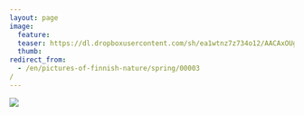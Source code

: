 ```yaml
---
layout: page
image:
  feature:
  teaser: https://dl.dropboxusercontent.com/sh/ea1wtnz7z734o12/AACAxOUgNsxGsDmcHtF4otD2a/luontokuvat/kev%C3%A4t/IMG_20130510_055157-245px.jpg
  thumb:
redirect_from:
  - /en/pictures-of-finnish-nature/spring/00003/
---
```


[![](https://dl.dropboxusercontent.com/sh/ea1wtnz7z734o12/AACKaoXDPHoGWROGR_GDQP3pa/luontokuvat/kev%C3%A4t/IMG_20130510_055157-800px.jpg)](https://dl.dropboxusercontent.com/sh/ea1wtnz7z734o12/AAB9_wRIqoC0_t5bxVCyppFBa/luontokuvat/kev%C3%A4t/IMG_20130510_055157.jpg)

